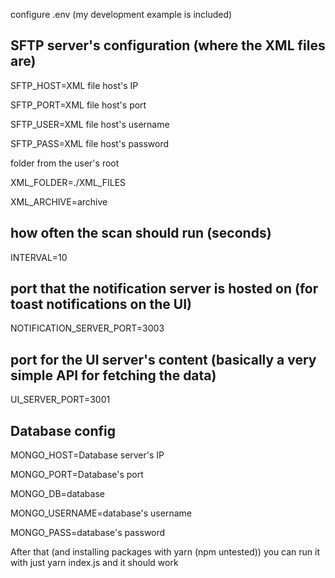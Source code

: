 configure .env (my development example is included)

SFTP server's configuration (where the XML files are)
--
SFTP_HOST=XML file host's IP

SFTP_PORT=XML file host's port

SFTP_USER=XML file host's username

SFTP_PASS=XML file host's password

folder from the user's root

XML_FOLDER=./XML_FILES

XML_ARCHIVE=archive

how often the scan should run (seconds)
--
INTERVAL=10

port that the notification server is hosted on (for toast notifications on the UI)
--
NOTIFICATION_SERVER_PORT=3003

port for the UI server's content (basically a very simple API for fetching the data)
--
UI_SERVER_PORT=3001

Database config
--
MONGO_HOST=Database server's IP 

MONGO_PORT=Database's port

MONGO_DB=database

MONGO_USERNAME=database's username

MONGO_PASS=database's password


After that (and installing packages with yarn (npm untested)) you can run it with just yarn index.js and it should work